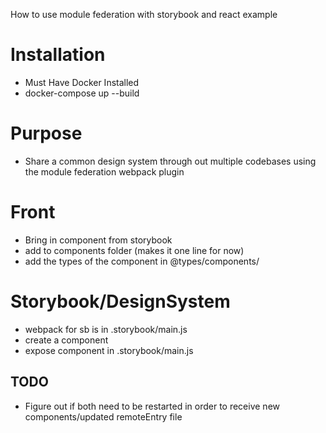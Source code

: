How to use module federation with storybook and react example

# Installation

- Must Have Docker Installed
- docker-compose up --build

# Purpose

- Share a common design system through out multiple codebases using the module federation webpack plugin

# Front

- Bring in component from storybook
- add to components folder (makes it one line for now)
- add the types of the component in @types/components/

# Storybook/DesignSystem

- webpack for sb is in .storybook/main.js
- create a component
- expose component in .storybook/main.js

## TODO

- Figure out if both need to be restarted in order to receive new components/updated remoteEntry file

